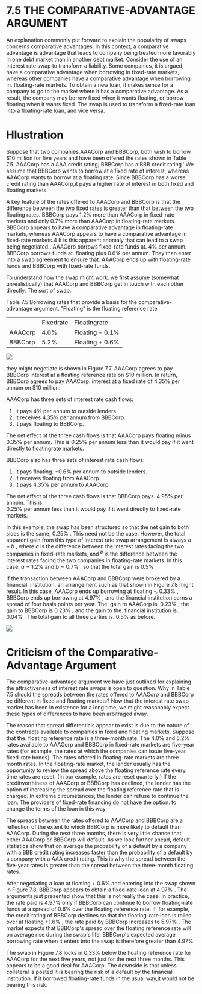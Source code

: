 # 7.5 THE COMPARATIVE-ADVANTAGE ARGUMENT  

An explanation commonly put forward to explain the popularity of swaps concerns comparative advantages. In this context, a comparative advantage is advantage that leads to company being treated more favorably in one debt market than in another debt market. Consider the use of an interest rate swap to transform a liability. Some companies, it is argued, have a comparative advantage when borrowing in fixed-rate markets, whereas other companies have a comparative advantage when borrowing in. floating-rate markets. To obtain a new loan, it makes sense for a company to go to the market where it has a comparative advantage. As a result, the company may borrow fixed when it wants floating, or borrow floating when it wants fixed. The swap is used to transform a fixed-rate loan into a floating-rate loan, and vice versa.  

# Hlustration  

Suppose that two companies,AAACorp and BBBCorp, both wish to borrow $\$10$ million for five years and have been offered the rates shown in Table 7.5. AAACorp has a AAA credit rating; BBBCorp has a BBB credit rating.' We assume that BBBCorp wants to borrow at a fixed rate of interest, whereas AAACorp wants to borrow at a floating rate. Since BBBCorp has a worse credit rating than AAACorp,it pays a higher rate of interest in both fixed and floating markets.  

A key feature of the rates offered to AAACorp and BBBCorp is that the difference between the two fixed rates is greater than that between the two floating rates. BBBCorp pays $1.2\%$ more than AAACorp in fixed-rate markets and only $0.7\%$ more than AAACorp in floating-rate markets. BBBCorp appears to have a comparative advantage in floating-rate markets, whereas AAACorp appears to have a comparative advantage in fixed-rate markets.4 It is this apparent anomaly that can lead to a swap being negotiated.. AAACorp borrows fixed-rate funds at. $4\%$ per annum. BBBCorp borrows funds at. floating plus $0.6\%$ per annum. They then enter into a swap agreement to ensure that. AAACorp ends up with floating-rate funds and BBBCorp with fixed-rate funds.  

To understand how the swap might work, we first assume (somewhat unrealistically) that AAACorp and BBBCorp get in touch with each other directly. The sort of swap.  

Table 7.5 Borrowing rates that provide a basis for the comparative-advantage argument. "Floating" is the floating reference rate.   


<html><body><table><tr><td></td><td>Fixedrate</td><td>Floatingrate</td></tr><tr><td>AAACorp</td><td>4.0%</td><td>Floating - 0.1%</td></tr><tr><td>BBBCorp</td><td>5.2%</td><td>Floating + 0.6%</td></tr></table></body></html>  

![](images/dafa1781a5e4b70379cfcb642583fe748589903b86b927dd3341155811bfa5fc.jpg)  

they might negotiate is shown in Figure 7.7. AAACorp agrees to pay BBBCorp interest at a floating reference rate on $\$10$ million. In return, BBBCorp agrees to pay AAACorp. interest at a fixed rate of $4.35\%$ per annum on $\$10$ million.  

AAACorp has three sets of interest rate cash flows:  

1. It pays $4\%$ per annum to outside lenders.   
2. It receives $4.35\%$ per annum from BBBCorp.   
3. It pays floating to BBBCorp.  

The net effect of the three cash flows is that AAACorp pays floating minus $0.35\%$ per annum. This is $0.25\%$ per annum less than it would pay if it went directly to floatingrate markets.  

BBBCorp also has three sets of interest rate cash flows:  

1. It pays floating. $+0.6\%$ per annum to outside lenders.   
2. It receives floating from AAACorp.   
3. It pays $4.35\%$ per annum to AAACorp.  

The net effect of the three cash flows is that BBBCorp pays. $4.95\%$ per annum. This is.   
$0.25\%$ per annum less than it would pay if it went directly to fixed-rate markets.  

In this example, the swap has been structured so that the net gain to both sides is the same, $0.25\%$ . This need not be the case. However, the total apparent gain from this type of interest rate swap arrangement is always $a-b$ , where $a$ is the difference between the interest rates facing the two companies in fixed-rate markets, and $^b$ is the difference between the interest rates facing the two companies in floating-rate markets. In this case, $a=1.2\%$ and $b=0.7\%$ , so that the total gain is $0.5\%$  

If the transaction between AAACorp and BBBCorp were brokered by a financial. institution, an arrangement such as that shown in Figure 7.8 might result. In this case, AAACorp ends up borrowing at floating -. $0.33\%$ , BBBCorp ends up borrowing at $4.97\%$ , and the financial institution earns a spread of four basis points per year. The. gain to AAACorp is. $0.23\%$ ; the gain to BBBCorp is $0.23\%$ ; and the gain to the. financial institution is. $0.04\%$ . The total gain to all three parties is. $0.5\%$ as before.  

![](images/0b8b5a252085bdaf175d980d35adef841dfa68992edadd4c5db7ce397111980f.jpg)  

# Criticism of the Comparative-Advantage Argument  

The comparative-advantage argument we have just outlined for explaining the attractiveness of interest rate swaps is open to question. Why in Table 7.5 should the spreads between the rates offered to AAACorp and BBBCorp be different in fixed and floating markets? Now that the interest rate swap market has been in existence for a long time, we might reasonably expect these types of differences to have been arbitraged away.  

The reason that spread differentials appear to exist is due to the nature of the contracts available to companies in fixed and floating markets. Suppose that the. floating reference rate is a three-month rate. The $4.0\%$ and $5.2\%$ rates available to AAACorp and BBBCorp in fixed-rate markets are five-year rates (for example, the rates at which the companies can issue five-year fixed-rate bonds). The rates offered in floating-rate markets are three-month rates. In the floating-rate market, the lender usually has the opportunity to review the spread above the floating reference rate every. time rates are reset. (In our example, rates are reset quarterly.) If the creditworthiness of AAACorp or BBBCorp has declined, the lender has the option of increasing the spread over the floating reference rate that is charged. In extreme circumstances, the lender can refuse to continue the loan. The providers of fixed-rate financing do not have the option. to change the terms of the loan in this way.  

The spreads between the rates offered to AAACorp and BBBCorp are a reflection of the extent to which BBBCorp is more likely to default than AAACorp. During the next three months, there is very little chance that either AAACorp or BBBCorp will default. As we look further ahead, default statistics show that on average the probability of a default by a company with a BBB credit rating increases faster than the probability of a default by a company with a AAA credit rating. This is why the spread between the five-year rates is greater than the spread between the three-month floating rates.  

After negotiating a loan at floating $+~0.6\%$ and entering into the swap shown in Figure 7.8, BBBCorp appears to obtain a fixed-rate loan at $4.97\%$ . The arguments just presented show that this is not really the case. In practice, the rate paid is $4.97\%$ only if BBBCorp can continue to borrow floating-rate funds at a spread of $0.6\%$ over the floating reference rate. If, for example, the credit rating of BBBCorp declines so that the floating-rate loan is rolled over at floating $+1.6\%$ , the rate paid by BBBCorp increases to $5.97\%$ . The market expects that BBBCorp's spread over the floating reference rate will on average rise during the swap's life. BBBCorp's expected average borrowing rate when it enters into the swap is therefore greater than $4.97\%$  

The swap in Figure 7.8 locks in $0.33\%$ below the floating reference rate for AAACorp for the next five years, not just for the next three months. This appears to be a good deal for AAACorp. The downside is that unless collateral is posted it is bearing the risk of a default by the financial institution. If it borrowed floating-rate funds in the usual way,it would not be bearing this risk.  

